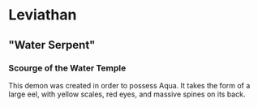 # Leviathan
## "Water Serpent"
### Scourge of the Water Temple

This demon was created in order to possess Aqua. It takes the form of a large eel, with yellow scales, red eyes, and massive spines on its back.